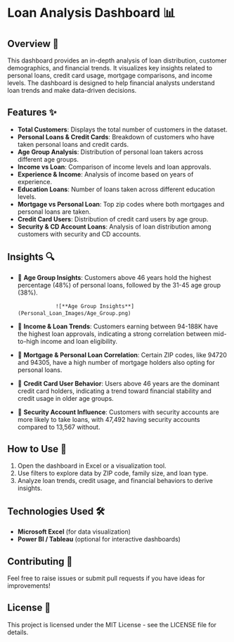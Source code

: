 # Loan Analysis Dashboard 📊

## Overview 🏦
This dashboard provides an in-depth analysis of loan distribution, customer demographics, and financial trends. It visualizes key insights related to personal loans, credit card usage, mortgage comparisons, and income levels. The dashboard is designed to help financial analysts understand loan trends and make data-driven decisions.

## Features ✨
- **Total Customers**: Displays the total number of customers in the dataset.
- **Personal Loans & Credit Cards**: Breakdown of customers who have taken personal loans and credit cards.
- **Age Group Analysis**: Distribution of personal loan takers across different age groups.
- **Income vs Loan**: Comparison of income levels and loan approvals.
- **Experience & Income**: Analysis of income based on years of experience.
- **Education Loans**: Number of loans taken across different education levels.
- **Mortgage vs Personal Loan**: Top zip codes where both mortgages and personal loans are taken.
- **Credit Card Users**: Distribution of credit card users by age group.
- **Security & CD Account Loans**: Analysis of loan distribution among customers with security and CD accounts.

## Insights 🔍
- 📌 **Age Group Insights**: Customers above 46 years hold the highest percentage (48%) of personal loans, followed by the 31-45 age group (38%).
  
                  ![**Age Group Insights**](Personal_Loan_Images/Age_Group.png)

- 📌 **Income & Loan Trends**: Customers earning between 94-188K have the highest loan approvals, indicating a strong correlation between mid-to-high income and loan eligibility.
- 📌 **Mortgage & Personal Loan Correlation**: Certain ZIP codes, like 94720 and 94305, have a high number of mortgage holders also opting for personal loans.
- 📌 **Credit Card User Behavior**: Users above 46 years are the dominant credit card holders, indicating a trend toward financial stability and credit usage in older age groups.
- 📌 **Security Account Influence**: Customers with security accounts are more likely to take loans, with 47,492 having security accounts compared to 13,567 without.

## How to Use 📌
1. Open the dashboard in Excel or a visualization tool.
2. Use filters to explore data by ZIP code, family size, and loan type.
3. Analyze loan trends, credit usage, and financial behaviors to derive insights.

## Technologies Used 🛠️
- **Microsoft Excel** (for data visualization)
- **Power BI / Tableau** (optional for interactive dashboards)

## Contributing 🤝
Feel free to raise issues or submit pull requests if you have ideas for improvements!

## License 📜
This project is licensed under the MIT License - see the LICENSE file for details.
